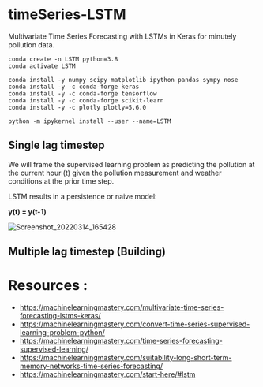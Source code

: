 # timeSeries-LSTM
Multivariate Time Series Forecasting with LSTMs in Keras for minutely pollution data. 


```{bash}
conda create -n LSTM python=3.8
conda activate LSTM
```

```{python}
conda install -y numpy scipy matplotlib ipython pandas sympy nose
conda install -y -c conda-forge keras
conda install -y -c conda-forge tensorflow
conda install -y -c conda-forge scikit-learn 
conda install -y -c plotly plotly=5.6.0
```

```{bash}
python -m ipykernel install --user --name=LSTM
```


## Single lag timestep
We will frame the supervised learning problem as predicting the pollution at the current hour (t) given the pollution measurement and weather conditions at the prior time step.

LSTM results in a persistence or naive model: 

**y(t) = y(t-1)**

![Screenshot_20220314_165428](https://user-images.githubusercontent.com/16523144/158210672-3f41d17c-1030-414f-9cd0-9a83785e5d0a.png)



## Multiple lag timestep (Building)




# Resources : 

-  https://machinelearningmastery.com/multivariate-time-series-forecasting-lstms-keras/
- https://machinelearningmastery.com/convert-time-series-supervised-learning-problem-python/
- https://machinelearningmastery.com/time-series-forecasting-supervised-learning/
- https://machinelearningmastery.com/suitability-long-short-term-memory-networks-time-series-forecasting/
- https://machinelearningmastery.com/start-here/#lstm
